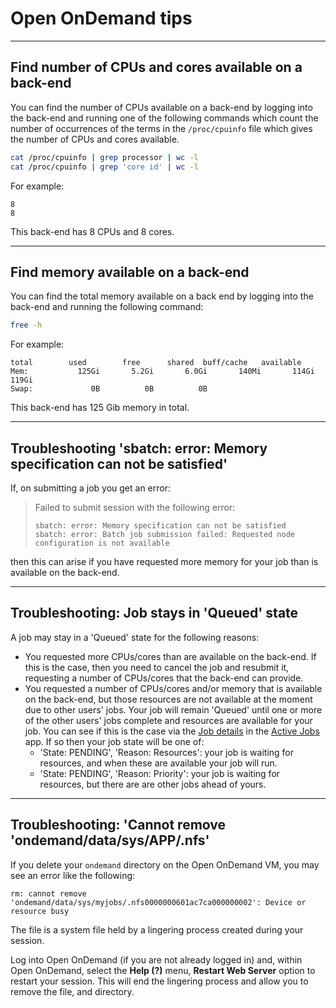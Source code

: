 # Open OnDemand tips

---

## Find number of CPUs and cores available on a back-end

You can find the number of CPUs available on a back-end by logging into the back-end and running one of the following commands which count the number of occurrences of the terms in the `/proc/cpuinfo` file which gives the number of CPUs and cores available.

```bash
cat /proc/cpuinfo | grep processor | wc -l
cat /proc/cpuinfo | grep 'core id' | wc -l
```

For example:

```text
8
8
```

This back-end has 8 CPUs and 8 cores.

---

## Find memory available on a back-end

You can find the total memory available on a back end by logging into the back-end and running the following command:

```bash
free -h
```

For example:

```text
total        used        free      shared  buff/cache   available
Mem:           125Gi       5.2Gi       6.0Gi       140Mi       114Gi       119Gi
Swap:             0B          0B          0B
```

This back-end has 125 Gib memory in total.

---

## Troubleshooting 'sbatch: error: Memory specification can not be satisfied'

If, on submitting a job you get an error:

> Failed to submit session with the following error:
>
> ```text
> sbatch: error: Memory specification can not be satisfied
> sbatch: error: Batch job submission failed: Requested node configuration is not available
> ```

then this can arise if you have requested more memory for your job than is available on the back-end.

---

## Troubleshooting: Job stays in 'Queued' state

A job may stay in a 'Queued' state for the following reasons:

* You requested more CPUs/cores than are available on the back-end. If this is the case, then you need to cancel the job and resubmit it, requesting a number of CPUs/cores that the back-end can provide.
* You requested a number of CPUs/cores and/or memory that is available on the back-end, but those resources are not available at the moment due to other users' jobs. Your job will remain 'Queued' until one or more of the other users' jobs complete and resources are available for your job. You can see if this is the case via the [Job details](apps/active-jobs.md#job-details) in the [Active Jobs](apps/active-jobs.md) app. If so then your job state will be one of:
    * 'State: PENDING', 'Reason: Resources': your job is waiting for resources, and when these are available your job will run.
    * 'State: PENDING', 'Reason: Priority': your job is waiting for resources, but there are are other jobs ahead of yours.

---

## Troubleshooting: 'Cannot remove 'ondemand/data/sys/APP/.nfs'

If you delete your `ondemand` directory on the Open OnDemand VM, you may see an error like the following:

```text
rm: cannot remove 'ondemand/data/sys/myjobs/.nfs0000000601ac7ca000000002': Device or resource busy
```

The file is a system file held by a lingering process created during your session.

Log into Open OnDemand (if you are not already logged in) and, within Open OnDemand, select the **Help (?)** menu, **Restart Web Server** option to restart your session. This will end the lingering process and allow you to remove the file, and directory.
